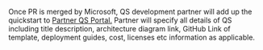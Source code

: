 <br><br>

<p>Once PR is merged by Microsoft, QS development partner will add  up the quickstart to <a href="https://partnerquickstarts.azurewebsites.net/" Target="blank">Partner QS Portal.</a>&nbsp;Partner will specify all details of QS  including title description, architecture diagram link, GitHub Link of template,  deployment guides, cost, licenses etc information as applicable. </a></p>
